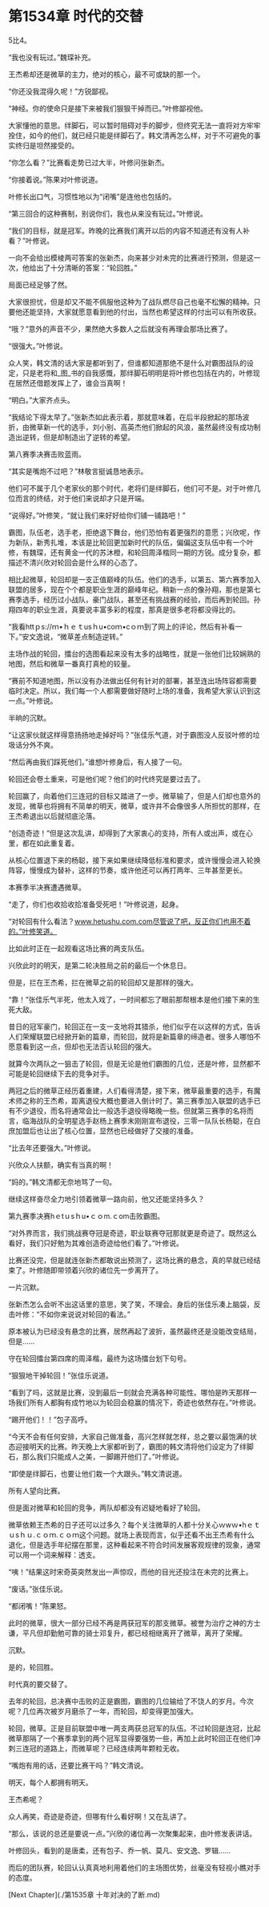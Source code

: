 # 第1534章 时代的交替

5比4。

“我也没有玩过。”魏琛补充。

王杰希却还是微草的主力，绝对的核心，最不可或缺的那一个。

“你还没我混得久呢！”方锐鄙视。

“神经。你的使命只是接下来被我们狠狠干掉而已。”叶修鄙视他。

大家懂他的意思。绊脚石，可以暂时阻碍对手的脚步，但终究无法一直将对方牢牢拴住，如今的他们，就已经只能是绊脚石了。韩文清再怎么样，对于不可避免的事实终归是坦然接受的。

“你怎么看？”比赛看走势已过大半，叶修问张新杰。

“你接着说。”陈果对叶修说道。

叶修长出口气，习惯性地以为“闭嘴”是连他也包括的。

“第三回合的这种赛制，别说你们，我也从来没有玩过。”叶修说。

“我们的目标，就是冠军。昨晚的比赛我们离开以后的内容不知道还有没有人补看？”叶修说。

一向不会给出模棱两可答案的张新杰，向来甚少对未完的比赛进行预测，但是这一次，他给出了十分清晰的答案：“轮回胜。”

局面已经足够了然。

大家很担忧，但是却又不能不佩服他这种为了战队燃尽自己也毫不松懈的精神。只要他还能坚持，大家就愿意看到他的付出，当然也希望这样的付出可以有所收获。

“哦？”意外的声音不少，果然绝大多数人之后就没有再理会那场比赛了。

“很强大。”叶修说。

众人笑，韩文清的话大家是都听到了，但谁都知道那绝不是什么对霸图战队的设定，只是老将和_图_书的自我感慨，那绊脚石明明是将叶修也包括在内的，叶修现在居然还借题发挥上了，谁会当真啊！

“明白。”大家齐点头。

“我结论下得太早了。”张新杰如此表示着，那就意味着，在后半段掀起的那场波折，由微草新一代的选手，刘小别、高英杰他们掀起的风浪，虽然最终没有成功制造出逆转，但是却制造出了逆转的希望。

第八赛季决赛击败蓝雨。

“其实是嘴炮不过吧？”林敬言挺诚恳地表示。

他们可不属于几个老家伙的那个时代，老将们是绊脚石，他们可不是。对于叶修几位而言的终结，对于他们来说却才只是开端。

“说得好。”叶修笑，“就让我们来好好给你们铺一铺路吧！”

霸图，队伍老，选手老，拒绝退下舞台，他们恐怕有着更强烈的意愿；兴欣呢，作为新队，新秀扎堆，本该是比轮回更加新时代的队伍，偏偏这支队伍中有一个叶修，有魏琛，还有黄金一代的苏沐橙，和轮回周泽楷同一期的方锐。成分复杂，都描述不清兴欣对轮回会是什么样的心态了。

相比起微草，轮回却是一支正值巅峰的队伍。他们的选手，以第五、第六赛季加入联盟的居多，现在个个都是职业生涯的巅峰年纪。稍新一点的像孙翔，那也是第七赛季选手，经历过小战队，豪门战队，甚至还有挑战赛的经验，而后再到轮回。孙翔四年的职业生涯，真要说丰富多彩的程度，那真是很多老将都没得比的。

“我看httｐs://ｍ•ｈｅｔusｈu•coｍ•cｏｍ到了网上的评论，然后有补看一下。”安文逸说，“微草差点制造逆转。”

主场作战的轮回，擂台的选图看起来没有太多的战略性，就是一张他们比较娴熟的地图，然后和微草一番真打真枪的较量。

“赛前不知道地图，所以没有办法做出任何有针对的部署，甚至连出场阵容都需要临时决定。所以，我们每一个人都需要做好随时上场的准备，我希望大家认识到这一点。”叶修说。

半晌的沉默。

“让这家伙就这样得意扬扬地走掉好吗？”张佳乐气道，对于霸图没人反驳叶修的垃圾话分外不爽。

“然后再由我们踩死他们。”谁想叶修身后，有人接了一句。

轮回还会卷土重来，可是他们呢？他们的时代终究是要过去了。

轮回赢了，向着他们三连冠的目标又踏进了一步。微草输了，但是人们却也意外的发现，微草也将拥有不简单的明天，微草，或许并不会像很多人所担忧的那样，在王杰希退出以后就彻底沦落。

“创造奇迹！”但是这次乱讲，却得到了大家衷心的支持，所有人或出声，或在心里，都在如此重复着。

从核心位置退下来的杨聪，接下来如果继续降低标准和要求，或许慢慢会进入轮换阵容，慢慢成为替补，这样的节奏，或许他还可以再打两年、三年甚至更长。

本赛季半决赛遭遇微草。

“走了，你们也收拾收拾准备受死吧！”叶修说道，起身。

“对轮回有什么看法？www.hetushu.com.com尽管说了吧，反正你们也用不着的。”叶修笑道。

比如此时正在一起观看这场比赛的两支队伍。

兴欣此时的明天，是第二轮决胜局之前的最后一个休息日。

但是，拦在王杰希，拦在微草之前的轮回却又是那样的强大。

“靠！”张佳乐气半死，他太入戏了，一时间都忘了眼前那帮根本是他们接下来的生死大敌。

昔日的冠军豪门，轮回正在一支一支地将其猎杀，他们似乎在以这样的方式，告诉人们荣耀联盟已经掀开新的篇章，而轮回，就将是新篇章的缔造者。很多人哪怕不愿意看到这一点，但却也无法否认轮回的强大。

就算今次两队之一狙击了轮回，但是无论是他们霸图的几位，还是叶修，显然都不可能是轮回继续下去的竞争对手。

两冠之后的微草正经历着重建，人们看得清楚，接下来，微草最重要的选手，有魔术师之称的王杰希，距离退役大概也要进入倒计时了。第三赛季加入联盟的选手已有不少退役，而名将通常会比一般选手退役得略晚一些。但就第三赛季的名将而言，临海战队的全明星选手赵杨上赛季末刚刚宣布退役，三零一队队长杨聪，在白庶加盟后也让出了核心位置，显然也已经做好了交接的准备。

“比去年还要强大。”叶修说。

兴欣众人扶额，确实有当真的啊！

“妈的。”韩文清都无奈地骂了一句。

继续这样奋尽全力地引领着微草一路向前，他又还能坚持多久？

第九赛季决赛hｅtｕsｈu•ｃｏm.ｃom击败霸图。

“对外界而言，我们挑战赛夺冠是奇迹，职业联赛夺冠那就更是奇迹了。既然这么看好，我们只好勉为其难创造奇迹给他们看了。”叶修说。

比赛还没完，但是就连张新杰都敢说出预测了，这场比赛的悬念，真的早就已经结束了。叶修随即带领着兴欣的诸位先一步离开了。

一片沉默。

张新杰怎么会听不出这话里的意思，笑了笑，不理会。身后的张佳乐凑上脑袋，反击叶修：“不如你来说说对轮回的看法。”

原本被认为已经没有悬念的比赛，居然再起了波折，虽然最终还是没能改变结局，但是……

守在轮回擂台第四席的周泽楷，最终为这场擂台划下句号。

“狠狠地干掉轮回！”张佳乐说道。

“看到了吗，这就是比赛，没到最后一刻就会充满各种可能性。哪怕是昨天那样一场我们所有人都胸有成竹地以为轮回会稳赢的情况下，奇迹也依然存在。”叶修说。

“踢开他们！！”包子高呼。

“今天不会有任何安排，大家自己做准备，高兴怎样就怎样，总之要以最饱满的状态迎接明天的比赛。昨天晚上大家都听到了，霸图的韩文清将他们设定为了绊脚石，那么我们只能成人之美，一脚踢开他们了。”叶修说。

“即使是绊脚石，也要让他们栽一个大跟头。”韩文清说道。

所有人望向比赛。

但是面对微草和轮回的竞争，两队却都没有迟疑地看好了轮回。

微草依赖王杰希的日子还可以过多久？每个关注微草的人都十分关心ｗwｗ•hｅｔｕsｈｕ.ｃｏｍ.ｃｏｍ这个问题。就场上表现而言，似乎还看不出王杰希有什么退化，但是选手年纪摆在那里，这种看起来不符合时间发展客观规律的现象，通常可以用一个词来解释：透支。

“咦！”结果这时宋奇英突然发出一声惊叹，而他的目光还投注在未完的比赛上。

“废话。”张佳乐说。

“都闭嘴！”陈果怒。

此时的微草，很大一部分已经不再是两获冠军的那支微草。被誉为治疗之神的方士谦，平凡但却勤勉可靠的骑士邓复升，都已经相继离开了微草，离开了荣耀。

沉默。

是的，轮回胜。

时代真的要交替了。

去年的轮回，总决赛中击败的正是霸图，霸图的几位输给了不饶人的岁月。今次呢？几位再次被岁月磨杀了一年，而轮回，却变得更加强大。

轮回，微草。正是目前联盟中唯一两支两获总冠军的队伍。不过轮回是连冠，比起微草那隔了一个赛季拿到的两个冠军显得要强势一些，再加上此时轮回正在他们冲刺三连冠的道路上，而微草呢？已经连续两年颗粒无收。

“嘴炮有用的话，还要比赛干吗？”韩文清说。

明天，每个人都拥有明天。

王杰希呢？

众人再笑，奇迹是奇迹，但哪有什么看好啊！又在乱讲了。

“那么，该说的总还是要说一点。”兴欣的诸位再一次聚集起来，由叶修发表讲话。

叶修回头，看到的是唐柔，还有包子、乔一帆、莫凡、安文逸、罗辑……

而后的团队赛，轮回认认真真地利用着他们的主场图优势，丝毫没有轻视小瞧对手的态度。



[Next Chapter](./第1535章 十年对决的了断.md)